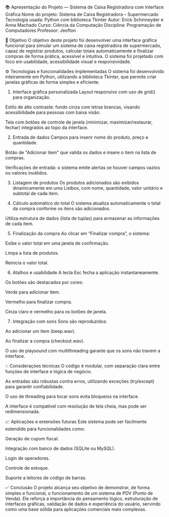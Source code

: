📚 Apresentação do Projeto — Sistema de Caixa Registradora com Interface Gráfica
Nome do projeto: Sistema de Caixa Registradora – Supermercado
Tecnologia usada: Python com biblioteca Tkinter
Autor: Erick Schinneyder e Anna Machado
Curso: Ciência da Computação 
Disciplina: Programação de Computadores
Professor: Jeofton

🎯 Objetivo
O objetivo deste projeto foi desenvolver uma interface gráfica funcional para simular um sistema de caixa registradora de supermercado, capaz de registrar produtos, calcular totais automaticamente e finalizar compras de forma prática, acessível e intuitiva. O sistema foi projetado com foco em usabilidade, acessibilidade visual e responsividade.

⚙️ Tecnologias e funcionalidades implementadas
O sistema foi desenvolvido inteiramente em Python, utilizando a biblioteca Tkinter, que permite criar janelas gráficas de forma simples e eficiente.

1. Interface gráfica personalizada
Layout responsivo com uso de grid() para organização.

Estilo de alto contraste: fundo cinza com letras brancas, visando acessibilidade para pessoas com baixa visão.

Tela com botões de controle de janela (minimizar, maximizar/restaurar, fechar) integrados ao topo da interface.

2. Entrada de dados
Campos para inserir nome do produto, preço e quantidade.

Botão de "Adicionar item" que valida os dados e insere o item na lista de compras.

Verificações de entrada: o sistema emite alertas se houver campos vazios ou valores inválidos.

3. Listagem de produtos
Os produtos adicionados são exibidos dinamicamente em uma Listbox, com nome, quantidade, valor unitário e subtotal de cada item.

4. Cálculo automático do total
O sistema atualiza automaticamente o total da compra conforme os itens são adicionados.

Utiliza estrutura de dados (lista de tuplas) para armazenar as informações de cada item.

5. Finalização da compra
Ao clicar em “Finalizar compra”, o sistema:

Exibe o valor total em uma janela de confirmação.

Limpa a lista de produtos.

Reinicia o valor total.

6. Atalhos e usabilidade
A tecla Esc fecha a aplicação instantaneamente.

Os botões são destacados por cores:

Verde para adicionar item.

Vermelho para finalizar compra.

Cinza claro e vermelho para os botões de janela.

7. Integração com sons
Sons são reproduzidos:

Ao adicionar um item (beep.wav).

Ao finalizar a compra (checkout.wav).

O uso de playsound com multithreading garante que os sons não travem a interface.

💡 Considerações técnicas
O código é modular, com separação clara entre funções de interface e lógica de negócio.

As entradas são robustas contra erros, utilizando exceções (try/except) para garantir confiabilidade.

O uso de threading para tocar sons evita bloqueios na interface.

A interface é compatível com resolução de tela cheia, mas pode ser redimensionada.

📈 Aplicações e extensões futuras
Este sistema pode ser facilmente estendido para funcionalidades como:

Geração de cupom fiscal.

Integração com banco de dados (SQLite ou MySQL).

Login de operadores.

Controle de estoque.

Suporte a leitores de código de barras.

✅ Conclusão
O projeto alcança seu objetivo de demonstrar, de forma simples e funcional, o funcionamento de um sistema de PDV (Ponto de Venda). Ele reforça a importância do pensamento lógico, estruturação de interfaces gráficas, validação de dados e experiência do usuário, servindo como uma base sólida para aplicações comerciais mais complexas.

